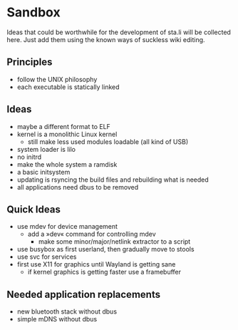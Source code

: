 Sandbox
=======

Ideas that could be worthwhile for the development of sta.li
will be collected here. Just add them using the known ways
of suckless wiki editing.

Principles
----------

* follow the UNIX philosophy
* each executable is statically linked

Ideas
-----

* maybe a different format to ELF
* kernel is a monolithic Linux kernel
	* still make less used modules loadable (all kind of USB)
* system loader is lilo
* no initrd
* make the whole system a ramdisk
* a basic initsystem
* updating is rsyncing the build files and rebuilding what is needed
* all applications need dbus to be removed

Quick Ideas
-----------

* use mdev for device management
	* add a »dev« command for controlling mdev
		* make some minor/major/netlink extractor to a script
* use busybox as first userland, then gradually move to stools
* use svc for services
* first use X11 for graphics until Wayland is getting sane
	* if kernel graphics is getting faster use a framebuffer

Needed application replacements
-------------------------------

* new bluetooth stack without dbus
* simple mDNS without dbus

